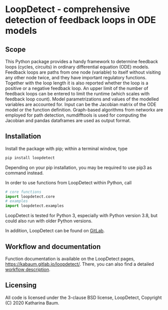 # LoopDetect - comprehensive detection of feedback loops in ODE models

## Scope
This Python package provides a handy framework to determine feedback loops (cycles, circuits) 
in ordinary differential equation (ODE) models. 
Feedback loops are paths from one node (variable) to itself without 
visiting any other node twice, and they have important regulatory functions. 
Together with the loop length it is also reported whether the loop is a positive 
or a negative feedback loop. An upper limit of the number of feedback loops can 
be entered to limit the runtime (which scales with feedback loop count). Model 
parametrizations and values of the modelled variables are accounted for. Input 
can be the Jacobian matrix of the ODE model or the function definition. 
Graph-based algorithms from networkx are employed for path detection, numdifftools is used for 
computing the Jacobian and pandas dataframes are used as output format.


## Installation

Install the package with pip; within a terminal window, type
```bash
pip install loopdetect
```
Depending on your pip installation, you may be required to use pip3 as command instead.

In order to use functions from LoopDetect within Python, call
```python
# core functions
import loopdetect.core 
# examples
import loopdetect.examples
```
LoopDetect is tested for Python 3, especially with Python version 3.8, but could also run with older Python versions.

In addition, LoopDetect can be found on [GitLab](https://gitlab.com/kabaum/loopdetect).



## Workflow and documentation

Function documentation is available on the LoopDetect pages, https://kabaum.gitlab.io/loopdetect/. There, you can also find a detailed [workflow description](https://kabaum.gitlab.io/loopdetect/workflow.html).


## Licensing
All code is licensed under the 3-clause BSD license, LoopDetect, Copyright (C) 2020  Katharina Baum.
